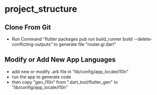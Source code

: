 # project_structure

## Clone From Git
- Run Command "flutter packages pub run build_runner build --delete-conflicting-outputs" to generate file "router.gr.dart"

## Modify or Add New  App Languages
- add new or modify .arb file in "lib/config/app_locale/l10n"
- run the app to generate code
- then copy "gen_l10n" from ".dart_tool/flutter_gen" to "lib/config/app_locale/l10n"
